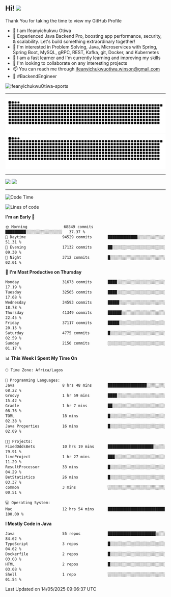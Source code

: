 <!-- BLOG-POST-LIST:START --><!-- BLOG-POST-LIST:END -->

## Hi! <img src="https://media.giphy.com/media/hvRJCLFzcasrR4ia7z/giphy.gif" width="4%"> 

Thank You for taking the time to view my GitHub Profile

- 👋 I am Ifeanyichukwu Otiwa
- 🚀 Experienced Java Backend Pro, boosting app performance, security, & scalability. Let's build something extraordinary together!
- 👀 I'm interested in Problem Solving, Java, Microservices with Spring, Spring Boot, MySQL, gRPC, REST, Kafka, git, Docker, and Kubernetes
- 🌱 I am a fast learner and I'm currently learning and improving my skills
- 💞️ I'm looking to collaborate on any interesting projects
- 📫 You can reach me through ifeanyichukwuotiwa.winson@gmail.com
- 🚀 #BackendEngineer

<p align="left" marginTop="10px"> <img src="https://komarev.com/ghpvc/?username=ifeanyichukwuOtiwa-sports&label=Profile%20views&color=0e75b6&style=for-the-badge" alt="ifeanyichukwuOtiwa-sports" /> </p>

***

<!--🐍📈SNAKEGRAPH / 🌐WEBSITE: https://github.com/Platane/snk -->
![github contribution grid snake animation](https://raw.githubusercontent.com/ifeanyichukwuOtiwa-sports/ifeanyichukwuOtiwa-sports/output/github-contribution-grid-snake-dark.svg#gh-dark-mode-only)![github contribution grid snake animation](https://raw.githubusercontent.com/ifeanyichukwuOtiwa-sports/ifeanyichukwuOtiwa-sports/output/github-contribution-grid-snake.svg#gh-light-mode-only)

***

<p float="left">
  <img float="left" src="https://github-readme-stats.vercel.app/api?username=ifeanyichukwuOtiwa-sports&count_private=true&include_all_commits=true&theme=react&show_icons=true" />
  <img float="right" src="https://github-readme-stats.vercel.app/api/top-langs/?username=ifeanyichukwuOtiwa-sports&layout=compact&show_icons=true&theme=react" /> 
</p>

***



<!--START_SECTION:waka-->
![Code Time](http://img.shields.io/badge/Code%20Time-3%2C680%20hrs%2012%20mins-blue)

![Lines of code](https://img.shields.io/badge/From%20Hello%20World%20I%27ve%20Written-50.3%20million%20lines%20of%20code-blue)

**I'm an Early 🐤** 

```text
🌞 Morning                68849 commits       █████████░░░░░░░░░░░░░░░░   37.37 % 
🌆 Daytime                94529 commits       █████████████░░░░░░░░░░░░   51.31 % 
🌃 Evening                17132 commits       ██░░░░░░░░░░░░░░░░░░░░░░░   09.30 % 
🌙 Night                  3712 commits        █░░░░░░░░░░░░░░░░░░░░░░░░   02.01 % 
```
📅 **I'm Most Productive on Thursday** 

```text
Monday                   31673 commits       ████░░░░░░░░░░░░░░░░░░░░░   17.19 % 
Tuesday                  32565 commits       ████░░░░░░░░░░░░░░░░░░░░░   17.68 % 
Wednesday                34593 commits       █████░░░░░░░░░░░░░░░░░░░░   18.78 % 
Thursday                 41349 commits       ██████░░░░░░░░░░░░░░░░░░░   22.45 % 
Friday                   37117 commits       █████░░░░░░░░░░░░░░░░░░░░   20.15 % 
Saturday                 4775 commits        █░░░░░░░░░░░░░░░░░░░░░░░░   02.59 % 
Sunday                   2150 commits        ░░░░░░░░░░░░░░░░░░░░░░░░░   01.17 % 
```


📊 **This Week I Spent My Time On** 

```text
🕑︎ Time Zone: Africa/Lagos

💬 Programming Languages: 
Java                     8 hrs 48 mins       █████████████████░░░░░░░░   68.22 % 
Groovy                   1 hr 59 mins        ████░░░░░░░░░░░░░░░░░░░░░   15.42 % 
Gradle                   1 hr 7 mins         ██░░░░░░░░░░░░░░░░░░░░░░░   08.76 % 
TOML                     18 mins             █░░░░░░░░░░░░░░░░░░░░░░░░   02.38 % 
Java Properties          16 mins             █░░░░░░░░░░░░░░░░░░░░░░░░   02.09 % 

🐱‍💻 Projects: 
FixedOddsBets            10 hrs 19 mins      ████████████████████░░░░░   79.91 % 
liveProject              1 hr 27 mins        ███░░░░░░░░░░░░░░░░░░░░░░   11.29 % 
ResultProcessor          33 mins             █░░░░░░░░░░░░░░░░░░░░░░░░   04.29 % 
BetStatistics            26 mins             █░░░░░░░░░░░░░░░░░░░░░░░░   03.37 % 
common                   3 mins              ░░░░░░░░░░░░░░░░░░░░░░░░░   00.51 % 

💻 Operating System: 
Mac                      12 hrs 54 mins      █████████████████████████   100.00 % 
```

**I Mostly Code in Java** 

```text
Java                     55 repos            █████████████████████░░░░   84.62 % 
TypeScript               3 repos             █░░░░░░░░░░░░░░░░░░░░░░░░   04.62 % 
Dockerfile               2 repos             █░░░░░░░░░░░░░░░░░░░░░░░░   03.08 % 
HTML                     2 repos             █░░░░░░░░░░░░░░░░░░░░░░░░   03.08 % 
Shell                    1 repo              ░░░░░░░░░░░░░░░░░░░░░░░░░   01.54 % 
```




 Last Updated on 14/05/2025 09:06:37 UTC
<!--END_SECTION:waka-->

<!--
<p align="center">
![trophy](https://github-profile-trophy.vercel.app/?username=ifeanyichukwuOtiwa-sports&theme=onedark) (https://github.com/ryo-ma/github-profile-trophy)
</p>
-->

<!---
ifeanyi-otiwa/ifeanyi-otiwa is a ✨ special ✨ repository because its `README.md` (this file) appears on your GitHub profile.
You can click the Preview link to take a look at your changes.
--->
